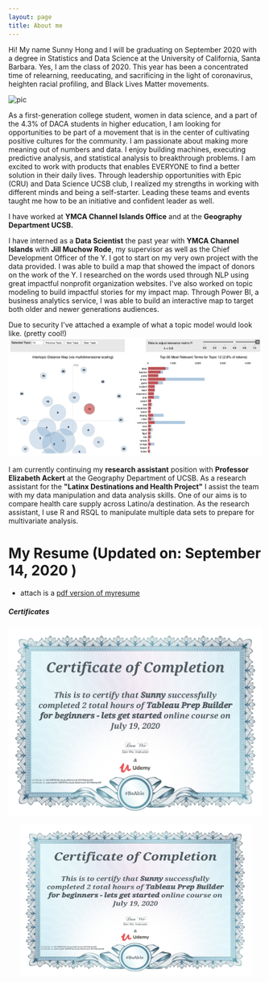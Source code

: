 ```yaml
---
layout: page
title: About me
---
```


Hi! My name Sunny Hong and I will be graduating on September 2020 with a degree in Statistics and Data Science at the University of California, Santa Barbara. Yes, I am the class of 2020. This year has been a concentrated time of relearning, reeducating, and sacrificing in the light of coronavirus, heighten racial profiling, and Black Lives Matter movements. 

![pic](assets/img/collegeDegree.pdf.jpg)




As a first-generation college student, women in data science, and a part of the 4.3% of DACA students in higher education, I am looking for opportunities to be part of a movement that is in the center of cultivating positive cultures for the community. I am passionate about making more meaning out of numbers and data. I enjoy building machines, executing predictive analysis, and statistical analysis to breakthrough problems. I am excited to work with products that enables EVERYONE to find a better solution in their daily lives. Through leadership opportunities with Epic (CRU) and Data Science UCSB club, I realized my strengths in working with different minds and being a self-starter. Leading these teams and events taught me how to be an initiative and confident leader as well. 

I have worked at **YMCA Channel Islands Office** and at the **Geography Department UCSB.** 

I have interned as a **Data Scientist** the past year with **YMCA Channel Islands** with **Jill Muchow Rode**, my supervisor as well as the Chief Development Officer of the Y. I got to start on my very own project with the data provided. I was able to build a map that showed the impact of donors on the work of the Y. I researched on the words used through NLP using great impactful nonprofit organization websites. I've also worked on topic modeling to build impactful stories for my impact map. Through Power BI, a business analytics service, I was able to build an interactive map to target both older and newer generations audiences.


Due to security I've attached a example of what a topic model would look like. (pretty cool!)
![pic](assets/img/topic.png)


I am currently continuing my **research assistant** position with **Professor Elizabeth Ackert** at the Geography Department of UCSB. As a research assistant for the **"Latinx Destinations and Health Project"** I assist the team with my data manipulation and data analysis skills. One of our aims is to compare health care supply across Latino/a destination. As the research assistant, I use R and RSQL to manipulate multiple data sets to prepare for multivariate analysis. 

# My Resume (Updated on: September 14, 2020 )


-  attach is a [pdf version of myresume](https://github.com/sunny7x7/Resume)




##### Certificates 


![pic](assets/img/tableaubuilder.jpg)



<p align="center">
  <img width="460" height="300" src="assets/img/tableaubuilder.jpg">
</p>





